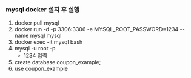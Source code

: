 ### mysql docker 설치 후 실행
1. docker pull mysql
2. docker run -d -p 3306:3306 -e MYSQL_ROOT_PASSWORD=1234 --name mysql mysql
3. docker exec -it mysql bash
4. mysql -u root -p
    - 1234 입력
5. create database coupon_example;
6. use coupon_example